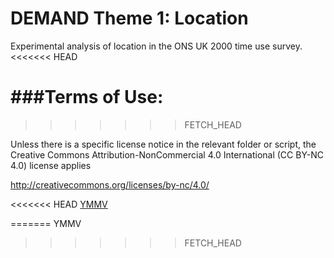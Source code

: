 DEMAND Theme 1: Location
==================

Experimental analysis of location in the ONS UK 2000 time use survey.
<<<<<<< HEAD

###Terms of Use:
=======
>>>>>>> FETCH_HEAD

Unless there is a specific license notice in the relevant folder or script, the Creative Commons Attribution-NonCommercial 4.0 International (CC BY-NC 4.0) license applies

http://creativecommons.org/licenses/by-nc/4.0/

<<<<<<< HEAD
[YMMV](http://en.wiktionary.org/wiki/YMMV)

=======
YMMV
>>>>>>> FETCH_HEAD
